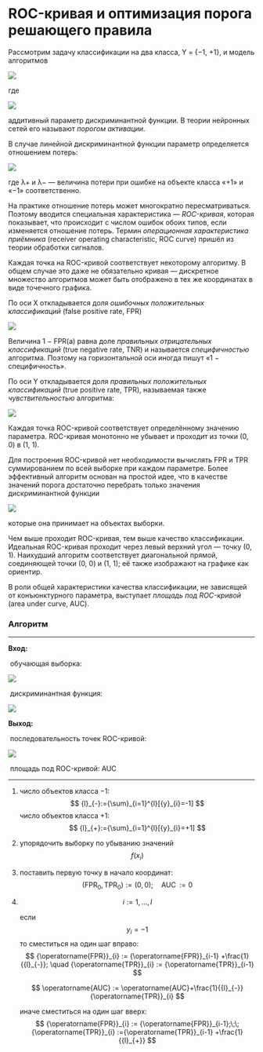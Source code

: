 # ROC-кривая и оптимизация порога решающего правила

Рассмотрим задачу классификации на два класса, Y = {−1, +1}, и модель алгоритмов

<img src="https://render.githubusercontent.com/render/math?math=a(x%2C%20w)%3Dsign(f(x%2Cw)-w_0)">

где 

<img src="https://render.githubusercontent.com/render/math?math=w_0%5Cin%5Cmathbb%7BR%7D">

аддитивный параметр дискриминантной функции. В теории нейронных сетей его называют *порогом активации*.

В случае линейной дискриминантной функции параметр определяется отношением потерь:

<img src="https://render.githubusercontent.com/render/math?math=%7Bw%7D_%7B0%7D%3D%5Cln%5Cfrac%7B%7B%5Clambda%7D_%7B-%7D%7D%7B%7B%5Clambda%7D_%7B%2B%7D%7D">

где λ+ и λ− — величина потери при ошибке на объекте класса «+1» и «−1» соответственно.

На практике отношение потерь может многократно пересматриваться. Поэтому вводится специальная характеристика — *ROC-кривая*, которая показывает, что происходит с числом ошибок обоих типов, если изменяется отношение потерь. Термин *операционная характеристика приёмника* (receiver operating characteristic, ROC curve) пришёл из теории обработки сигналов.

Каждая точка на ROC-кривой соответствует некоторому алгоритму. В общем случае это даже не обязательно кривая — дискретное множество алгоритмов может быть отображено в тех же координатах в виде точечного графика.

По оси X откладывается доля *ошибочных положительных классификаций* (false positive rate, FPR)

<img src="https://render.githubusercontent.com/render/math?math=%5Coperatorname%7BFPR%7Dt(%20a%2C%7BX%7D%5E%7Bl%7D)%20%3D%5Cfrac%7B%7B%5Csum%7D_%7Bi%3D1%7D%5E%7Bl%7D%5B%7By%7D_%7Bi%7D%3D-1%5D%5Ba(%7Bx%7D_%7Bi%7D)%20%3D%2B1%5D%7D%7B%7B%5Csum%7D_%7Bi%3D1%7D%5E%7Bl%7D%5B%20%7By%7D_%7Bi%7D%3D-1%5D%7D">

Величина 1 − FPR(a) равна доле *правильных отрицательных классификаций* (true negative rate, TNR) и называется *специфичностью* алгоритма. Поэтому на горизонтальной оси иногда пишут «1 − специфичность».

По оси Y откладывается доля *правильных положительных классификаций* (true positive rate, TPR), называемая также *чувствительностью* алгоритма:

<img src="https://render.githubusercontent.com/render/math?math=%5Coperatorname%7BTPR%7D(%20a%2C%7BX%7D%5E%7Bl%7D)%20%3D%5Cfrac%7B%7B%5Csum%7D_%7Bi%3D1%7D%5E%7Bl%7D%5B%7By%7D_%7Bi%7D%3D%2B1%5D%5Ba(%7Bx%7D_%7Bi%7D)%20%3D%2B1%5D%7D%7B%7B%5Csum%7D_%7Bi%3D1%7D%5E%7Bl%7D%5B%7By%7D_%7Bi%7D%3D%2B1%5D%7D">

Каждая точка ROC-кривой соответствует определённому значению параметра. ROC-кривая монотонно не убывает и проходит из точки (0, 0) в (1, 1).

Для построения ROC-кривой нет необходимости вычислять FPR и TPR суммированием по всей выборке при каждом параметре. Более эффективный алгоритм основан на простой идее, что в качестве значений порога достаточно перебрать только значения дискриминантной функции

<img src="https://render.githubusercontent.com/render/math?math=f(%7Bx%7D_%7Bi%7D)%3D%5Clangle%20w%2C%20%7Bx%7D_%7Bi%7D%20%5Crangle">

которые она принимает на объектах выборки.

Чем выше проходит ROC-кривая, тем выше качество классификации. Идеальная ROC-кривая проходит через левый верхний угол — точку (0, 1). Наихудший алгоритм соответствует диагональной прямой, соединяющей точки (0, 0) и (1, 1); её также изображают на графике как ориентир.

В роли общей характеристики качества классификации, не зависящей от конъюнктурного параметра, выступает *площадь под ROC-кривой* (area under curve, AUC). 

### Алгоритм

------

**Вход:** 

​	обучающая выборка:

<img src="https://render.githubusercontent.com/render/math?math=%7BX%7D%5E%7Bl%7D">

​	дискриминантная функция:

<img src="https://render.githubusercontent.com/render/math?math=f(x)%3D%5Clangle%20w%2C%20x%20%5Crangle">


**Выход:** 

​	последовательность точек ROC-кривой:

<img src="https://render.githubusercontent.com/render/math?math=%7B%5C%7B(%7B%5Coperatorname%7BFPR%7D%7D_%7Bi%7D%2C%7B%5Coperatorname%7BTPR%7D%7D_%7Bi%7D)%5C%7D%7D_%7Bi%3D0%7D%5E%7Bl%7D">

​	площадь под ROC-кривой: AUC

------

 1. число объектов класса −1:
    $$
    {l}_{-}:={\sum}_{i=1}^{l}[{y}_{i}=-1]
    $$
    число объектов класса +1:
    $$
    {l}_{+}:={\sum}_{i=1}^{l}[{y}_{i}=+1]
    $$

 2. упорядочить выборку по убыванию значений
    $$
    f({x}_{i})
    $$

 3. поставить первую точку в начало координат:
    $$
    ({\operatorname{FPR}}_{0},{\operatorname{TPR}}_{0}):=(0,0);\quad \operatorname{AUC}:=0
    $$

 4. $$
    i:=1,\dots,l
    $$

    если 
    $$
    {y}_{i}=−1
    $$
    то сместиться на один шаг вправо:
    $$
    {\operatorname{FPR}}_{i} := {\operatorname{FPR}}_{i-1} +\frac{1}{{l}_{-}}; \quad {\operatorname{TPR}}_{i} := {\operatorname{TPR}}_{i-1}
    $$

    $$
    \operatorname{AUC} := \operatorname{AUC}+\frac{1}{{l}_{-}} {\operatorname{TPR}}_{i}
    $$

    иначе сместиться на один шаг вверх:
    $$
    {\operatorname{FPR}}_{i} := {\operatorname{FPR}}_{i-1};\;\;{\operatorname{TPR}}_{i} :={\operatorname{TPR}}_{i-1} +\frac{1}{{l}_{+}}
    $$
